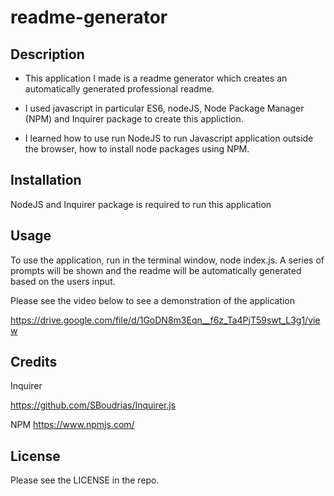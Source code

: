# readme-generator

## Description
- This application I made is a readme generator which creates an automatically generated professional readme.

- I used javascript in particular ES6, nodeJS, Node Package Manager (NPM) and Inquirer package to create this appliction.

- I learned how to use run NodeJS to run Javascript application outside the browser, how to install node packages using NPM.

## Installation

NodeJS and Inquirer package is required to run this application

## Usage

To use the application, run in the terminal window, node index.js. A series of prompts will be shown and  the readme will be automatically generated based on the users input.

Please see the video below to see a demonstration of the application

https://drive.google.com/file/d/1GoDN8m3Eqn__f6z_Ta4PjT59swt_L3g1/view

## Credits

Inquirer

https://github.com/SBoudrias/Inquirer.js

NPM
https://www.npmjs.com/



## License

Please see the LICENSE in the repo.